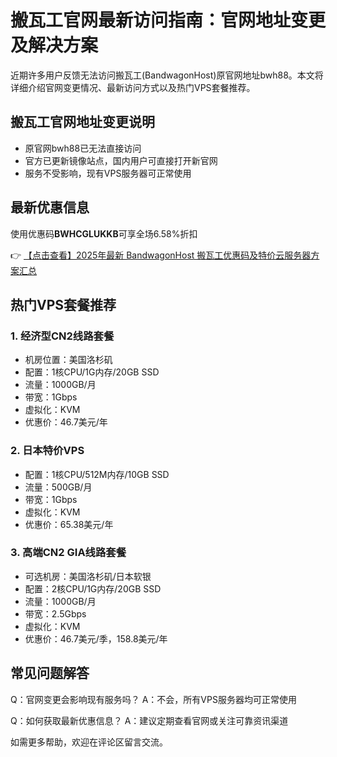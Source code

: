 # 搬瓦工官网最新访问指南：官网地址变更及解决方案

近期许多用户反馈无法访问搬瓦工(BandwagonHost)原官网地址bwh88。本文将详细介绍官网变更情况、最新访问方式以及热门VPS套餐推荐。

## 搬瓦工官网地址变更说明

- 原官网bwh88已无法直接访问
- 官方已更新镜像站点，国内用户可直接打开新官网
- 服务不受影响，现有VPS服务器可正常使用

## 最新优惠信息

使用优惠码**BWHCGLUKKB**可享全场6.58%折扣

👉 [【点击查看】2025年最新 BandwagonHost 搬瓦工优惠码及特价云服务器方案汇总](https://bit.ly/banwagon)

## 热门VPS套餐推荐

### 1. 经济型CN2线路套餐
- 机房位置：美国洛杉矶
- 配置：1核CPU/1G内存/20GB SSD
- 流量：1000GB/月
- 带宽：1Gbps
- 虚拟化：KVM
- 优惠价：46.7美元/年

### 2. 日本特价VPS
- 配置：1核CPU/512M内存/10GB SSD
- 流量：500GB/月
- 带宽：1Gbps
- 虚拟化：KVM
- 优惠价：65.38美元/年

### 3. 高端CN2 GIA线路套餐
- 可选机房：美国洛杉矶/日本软银
- 配置：2核CPU/1G内存/20GB SSD
- 流量：1000GB/月
- 带宽：2.5Gbps
- 虚拟化：KVM
- 优惠价：46.7美元/季，158.8美元/年

## 常见问题解答

Q：官网变更会影响现有服务吗？
A：不会，所有VPS服务器均可正常使用

Q：如何获取最新优惠信息？
A：建议定期查看官网或关注可靠资讯渠道

如需更多帮助，欢迎在评论区留言交流。